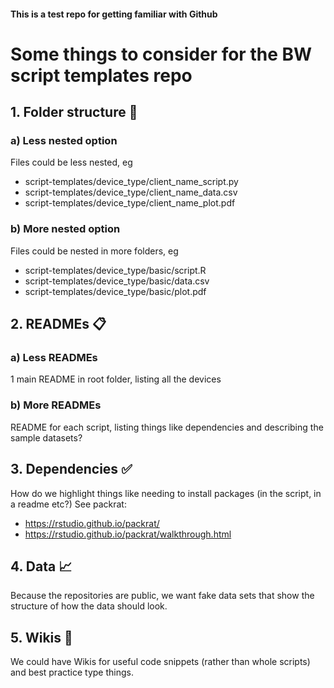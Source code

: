 #### This is a test repo for getting familiar with Github

# Some things to consider for the BW script templates repo

## 1. Folder structure :file_folder:
### a) Less nested option
Files could be less nested, eg
* script-templates/device_type/client_name_script.py
* script-templates/device_type/client_name_data.csv
* script-templates/device_type/client_name_plot.pdf

### b) More nested option
Files could be nested in more folders, eg
* script-templates/device_type/basic/script.R
* script-templates/device_type/basic/data.csv
* script-templates/device_type/basic/plot.pdf

## 2. READMEs :clipboard:
### a) Less READMEs
1 main README in root folder, listing all the devices

### b) More READMEs
README for each script, listing things like dependencies and describing the sample datasets?

## 3. Dependencies :white_check_mark:
How do we highlight things like needing to install packages (in the script, in a readme etc?)
See packrat:
- https://rstudio.github.io/packrat/
- https://rstudio.github.io/packrat/walkthrough.html

## 4. Data :chart_with_upwards_trend:
Because the repositories are public, we want fake data sets that show the structure of how the data should look.

## 5. Wikis :raising_hand:
We could have Wikis for useful code snippets (rather than whole scripts) and best practice type things.
